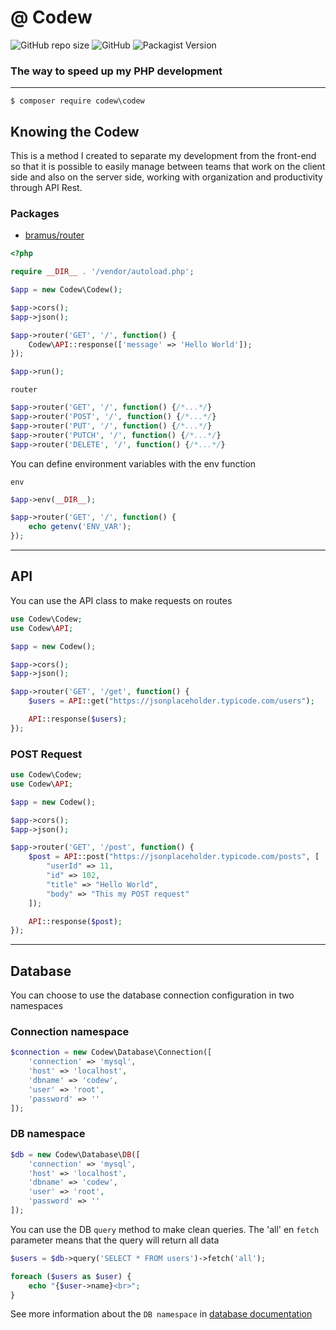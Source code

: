 # @ Codew

![GitHub repo size](https://img.shields.io/github/repo-size/ianpatricck/codew) ![GitHub](https://img.shields.io/github/license/ianpatricck/codew)
![Packagist Version](https://img.shields.io/packagist/v/codew/codew)

### The way to speed up my PHP development

---

```
$ composer require codew\codew
```

## Knowing the Codew

This is a method I created to separate my development from the front-end so that it is possible to easily manage between teams that work on the client side and also on the server side, working with organization and productivity through API Rest.

### Packages

- [bramus/router](https://github.com/bramus/router)

```php
<?php

require __DIR__ . '/vendor/autoload.php';

$app = new Codew\Codew();

$app->cors();
$app->json();

$app->router('GET', '/', function() {
    Codew\API::response(['message' => 'Hello World']);
});

$app->run();
```

```router```
```php
$app->router('GET', '/', function() {/*...*/}
$app->router('POST', '/', function() {/*...*/}
$app->router('PUT', '/', function() {/*...*/}
$app->router('PUTCH', '/', function() {/*...*/}
$app->router('DELETE', '/', function() {/*...*/}
```

You can define environment variables with the env function

```env```
```php
$app->env(__DIR__);

$app->router('GET', '/', function() {
    echo getenv('ENV_VAR');
});
```

---

## API

You can use the API class to make requests on routes

```php
use Codew\Codew;
use Codew\API;

$app = new Codew();

$app->cors();
$app->json();

$app->router('GET', '/get', function() {
    $users = API::get("https://jsonplaceholder.typicode.com/users");

    API::response($users);
});
```

### POST Request

```php
use Codew\Codew;
use Codew\API;

$app = new Codew();

$app->cors();
$app->json();

$app->router('GET', '/post', function() {
    $post = API::post("https://jsonplaceholder.typicode.com/posts", [
        "userId" => 11,
        "id" => 102,
        "title" => "Hello World",
        "body" => "This my POST request"
    ]);

    API::response($post);
});
```

---

## Database

You can choose to use the database connection configuration in two namespaces

### Connection namespace

```php
$connection = new Codew\Database\Connection([
    'connection' => 'mysql',
    'host' => 'localhost',
    'dbname' => 'codew',
    'user' => 'root',
    'password' => ''
]);
```

### DB namespace

```php
$db = new Codew\Database\DB([
    'connection' => 'mysql',
    'host' => 'localhost',
    'dbname' => 'codew',
    'user' => 'root',
    'password' => ''
]);
```

You can use the DB ```query``` method to make clean queries.
The 'all' en ```fetch``` parameter means that the query will return all data

```php
$users = $db->query('SELECT * FROM users')->fetch('all');

foreach ($users as $user) {
    echo "{$user->name}<br>";
}
```

See more information about the ```DB namespace``` in [database documentation](doc/database.md)
